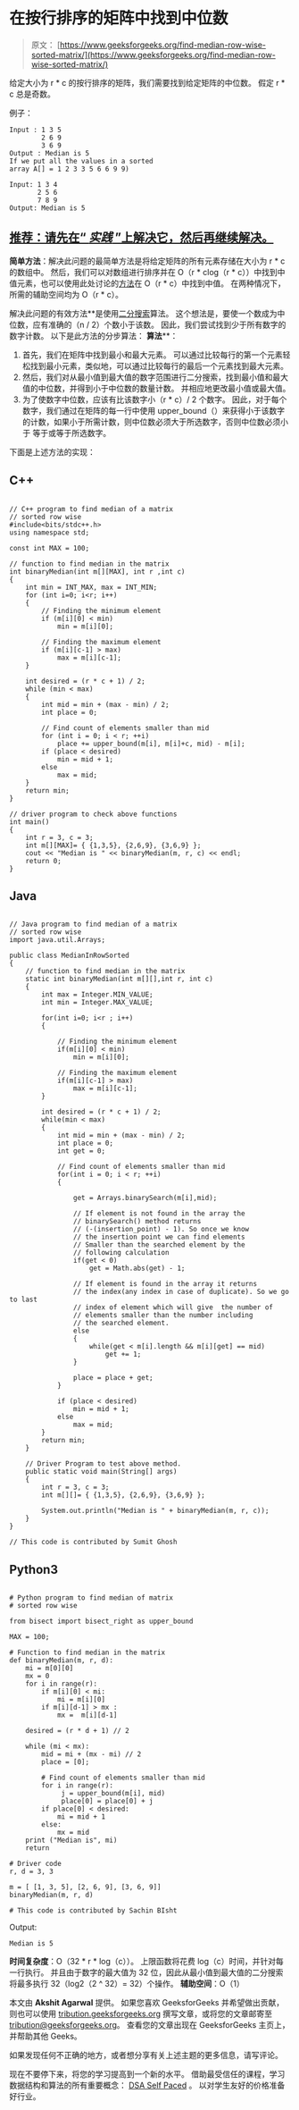 # 在按行排序的矩阵中找到中位数

> 原文： [https://www.geeksforgeeks.org/find-median-row-wise-sorted-matrix/](https://www.geeksforgeeks.org/find-median-row-wise-sorted-matrix/)

给定大小为 r * c 的按行排序的矩阵，我们需要找到给定矩阵的中位数。 假定 r * c 总是奇数。

例子：

```
Input : 1 3 5
        2 6 9
        3 6 9
Output : Median is 5
If we put all the values in a sorted 
array A[] = 1 2 3 3 5 6 6 9 9)

Input: 1 3 4
       2 5 6
       7 8 9
Output: Median is 5

```

## [推荐：请先在“ ***实践*** ”上解决它，然后再继续解决。](https://practice.geeksforgeeks.org/problems/median-in-a-row-wise-sorted-matrix/0)

**简单方法**：解决此问题的最简单方法是将给定矩阵的所有元素存储在大小为 r * c 的数组中。 然后，我们可以对数组进行排序并在 O（r * clog（r * c））中找到中值元素，也可以使用此处讨论的[方法](https://www.geeksforgeeks.org/kth-smallestlargest-element-unsorted-array-set-3-worst-case-linear-time/)在 O（r * c）中找到中值。 在两种情况下，所需的辅助空间均为 O（r * c）。

解决此问题的有效方法**是使用[二分搜索](https://www.geeksforgeeks.org/binary-search/)算法。 这个想法是，要使一个数成为中位数，应有准确的（n / 2）个数小于该数。 因此，我们尝试找到少于所有数字的数字计数。 以下是此方法的分步算法：
**算法****：

1.  首先，我们在矩阵中找到最小和最大元素。 可以通过比较每行的第一个元素轻松找到最小元素，类似地，可以通过比较每行的最后一个元素找到最大元素。
2.  然后，我们对从最小值到最大值的数字范围进行二分搜索，找到最小值和最大值的中位数，并得到小于中位数的数量计数。 并相应地更改最小值或最大值。
3.  为了使数字中位数，应该有比该数字小（r * c）/ 2 个数字。 因此，对于每个数字，我们通过在矩阵的每一行中使用 upper_bound（）来获得小于该数字的计数，如果小于所需计数，则中位数必须大于所选数字，否则中位数必须小于 等于或等于所选数字。

下面是上述方法的实现：

## C++ 

```

// C++ program to find median of a matrix 
// sorted row wise 
#include<bits/stdc++.h> 
using namespace std; 

const int MAX = 100; 

// function to find median in the matrix 
int binaryMedian(int m[][MAX], int r ,int c) 
{ 
    int min = INT_MAX, max = INT_MIN; 
    for (int i=0; i<r; i++) 
    { 
        // Finding the minimum element 
        if (m[i][0] < min) 
            min = m[i][0]; 

        // Finding the maximum element 
        if (m[i][c-1] > max) 
            max = m[i][c-1]; 
    } 

    int desired = (r * c + 1) / 2; 
    while (min < max) 
    { 
        int mid = min + (max - min) / 2; 
        int place = 0; 

        // Find count of elements smaller than mid 
        for (int i = 0; i < r; ++i) 
            place += upper_bound(m[i], m[i]+c, mid) - m[i]; 
        if (place < desired) 
            min = mid + 1; 
        else
            max = mid; 
    } 
    return min; 
} 

// driver program to check above functions 
int main() 
{ 
    int r = 3, c = 3; 
    int m[][MAX]= { {1,3,5}, {2,6,9}, {3,6,9} }; 
    cout << "Median is " << binaryMedian(m, r, c) << endl; 
    return 0; 
} 

```

## Java

```

// Java program to find median of a matrix 
// sorted row wise 
import java.util.Arrays; 

public class MedianInRowSorted  
{ 
    // function to find median in the matrix 
    static int binaryMedian(int m[][],int r, int c) 
    { 
        int max = Integer.MIN_VALUE; 
        int min = Integer.MAX_VALUE; 

        for(int i=0; i<r ; i++) 
        { 

            // Finding the minimum element 
            if(m[i][0] < min) 
                min = m[i][0]; 

            // Finding the maximum element 
            if(m[i][c-1] > max) 
                max = m[i][c-1]; 
        } 

        int desired = (r * c + 1) / 2; 
        while(min < max) 
        { 
            int mid = min + (max - min) / 2; 
            int place = 0; 
            int get = 0; 

            // Find count of elements smaller than mid 
            for(int i = 0; i < r; ++i) 
            { 

                get = Arrays.binarySearch(m[i],mid); 

                // If element is not found in the array the  
                // binarySearch() method returns  
                // (-(insertion_point) - 1). So once we know  
                // the insertion point we can find elements 
                // Smaller than the searched element by the  
                // following calculation 
                if(get < 0) 
                    get = Math.abs(get) - 1; 

                // If element is found in the array it returns  
                // the index(any index in case of duplicate). So we go to last 
                // index of element which will give  the number of  
                // elements smaller than the number including  
                // the searched element. 
                else
                { 
                    while(get < m[i].length && m[i][get] == mid) 
                        get += 1; 
                } 

                place = place + get; 
            } 

            if (place < desired) 
                min = mid + 1; 
            else
                max = mid; 
        } 
        return min; 
    } 

    // Driver Program to test above method. 
    public static void main(String[] args)  
    { 
        int r = 3, c = 3; 
        int m[][]= { {1,3,5}, {2,6,9}, {3,6,9} }; 

        System.out.println("Median is " + binaryMedian(m, r, c)); 
    } 
} 

// This code is contributed by Sumit Ghosh 

```

## Python3

```

# Python program to find median of matrix 
# sorted row wise 

from bisect import bisect_right as upper_bound 

MAX = 100; 

# Function to find median in the matrix 
def binaryMedian(m, r, d): 
    mi = m[0][0] 
    mx = 0
    for i in range(r): 
        if m[i][0] < mi: 
            mi = m[i][0] 
        if m[i][d-1] > mx : 
            mx =  m[i][d-1] 

    desired = (r * d + 1) // 2

    while (mi < mx): 
        mid = mi + (mx - mi) // 2
        place = [0]; 

        # Find count of elements smaller than mid 
        for i in range(r): 
             j = upper_bound(m[i], mid) 
             place[0] = place[0] + j 
        if place[0] < desired: 
            mi = mid + 1
        else: 
            mx = mid 
    print ("Median is", mi) 
    return    

# Driver code 
r, d = 3, 3

m = [ [1, 3, 5], [2, 6, 9], [3, 6, 9]] 
binaryMedian(m, r, d) 

# This code is contributed by Sachin BIsht 

```

Output:

```
Median is 5

```

**时间复杂度**：O（32 * r * log（c））。 上限函数将花费 log（c）时间，并针对每一行执行。 并且由于数字的最大值为 32 位，因此从最小值到最大值的二分搜索将最多执行 32（log2（2 ^ 32）= 32）个操作。
**辅助空间**：O（1）

本文由 **Akshit Agarwal** 提供。 如果您喜欢 GeeksforGeeks 并希望做出贡献，则也可以使用 [tribution.geeksforgeeks.org](http://www.contribute.geeksforgeeks.org) 撰写文章，或将您的文章邮寄至 tribution@geeksforgeeks.org。 查看您的文章出现在 GeeksforGeeks 主页上，并帮助其他 Geeks。

如果发现任何不正确的地方，或者想分享有关上述主题的更多信息，请写评论。

现在不要停下来，将您的学习提高到一个新的水平。 借助最受信任的课程，学习数据结构和算法的所有重要概念： [DSA Self Paced](https://practice.geeksforgeeks.org/courses/dsa-self-paced?utm_source=geeksforgeeks&utm_medium=article&utm_campaign=gfg_article_dsa_content_bottom) 。 以对学生友好的价格准备好行业。